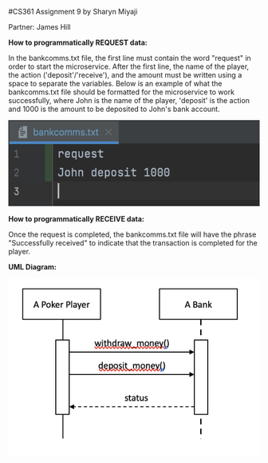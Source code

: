 #CS361 Assignment 9 
by Sharyn Miyaji

Partner: James Hill


**How to programmatically REQUEST data:**

In the bankcomms.txt file, the first line must contain the word "request" in order to start the microservice.  After
the first line, the name of the player, the action ('deposit'/'receive'), and the amount must be written using a space to
separate the variables.  Below is an example of what the bankcomms.txt file should be formatted for the microservice to 
work successfully, where John is the name of the player, 'deposit' is the action and 1000 is the amount to be deposited to John's bank account.

![](sample_request.png)

**How to programmatically RECEIVE data:**

Once the request is completed, the bankcomms.txt file will have the phrase "Successfully received" to indicate that the
transaction is completed for the player.  

**UML Diagram:**

![](UML_diagram.png)
